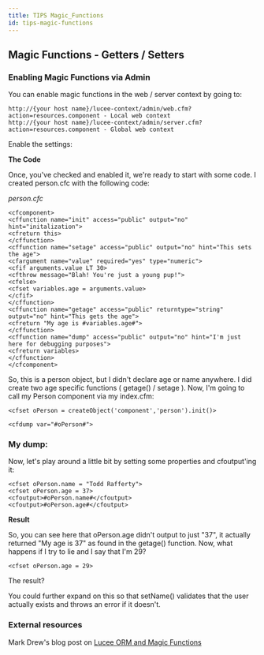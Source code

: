 ```yaml
---
title: TIPS Magic_Functions
id: tips-magic-functions
---
```


## Magic Functions - Getters / Setters ##

### Enabling Magic Functions via Admin ###

You can enable magic functions in the web / server context by going to:

	http://{your host name}/lucee-context/admin/web.cfm?action=resources.component - Local web context
	http://{your host name}/lucee-context/admin/server.cfm?action=resources.component - Global web context

Enable the settings:

**The Code**

Once, you've checked and enabled it, we're ready to start with some code. I created person.cfc with the following code:

*person.cfc*

```lucee
<cfcomponent>
<cffunction name="init" access="public" output="no" hint="initalization">
<cfreturn this>
</cffunction>
<cffunction name="setage" access="public" output="no" hint="This sets the age">
<cfargument name="value" required="yes" type="numeric">
<cfif arguments.value LT 30>
<cfthrow message="Blah! You're just a young pup!">
<cfelse>
<cfset variables.age = arguments.value>
</cfif>
</cffunction>
<cffunction name="getage" access="public" returntype="string" output="no" hint="This gets the age">
<cfreturn "My age is #variables.age#">
</cffunction>
<cffunction name="dump" access="public" output="no" hint="I'm just here for debugging purposes">
<cfreturn variables>
</cffunction>
</cfcomponent>
```

So, this is a person object, but I didn't declare age or name anywhere. I did create two age specific functions ( getage() / setage ). Now, I'm going to call my Person component via my index.cfm:

```lucee
<cfset oPerson = createObject('component','person').init()>

<cfdump var="#oPerson#">
```

### My dump: ###

Now, let's play around a little bit by setting some properties and cfoutput'ing it:

```lucee
<cfset oPerson.name = "Todd Rafferty">
<cfset oPerson.age = 37>
<cfoutput>#oPerson.name#</cfoutput>
<cfoutput>#oPerson.age#</cfoutput>
```

**Result**

So, you can see here that oPerson.age didn't output to just "37", it actually returned "My age is 37" as found in the getage() function. Now, what happens if I try to lie and I say that I'm 29?

	<cfset oPerson.age = 29>

The result?

You could further expand on this so that setName() validates that the user actually exists and throws an error if it doesn't.

### External resources ###

Mark Drew's blog post on [Lucee ORM and Magic Functions](http://www.markdrew.co.uk/blog/post.cfm/lucee-orm-and-magic-functions)